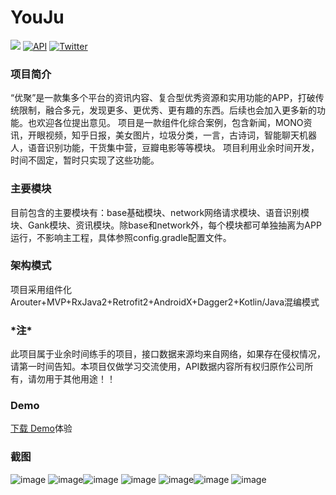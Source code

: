 # YouJu 
[![](https://img.shields.io/badge/platform-android-brightgreen.svg)](https://developer.android.com/index.html)  [![API](https://img.shields.io/badge/API-16%2B-blue.svg?style=flat)](https://android-arsenal.com/api?level=14) [![Twitter](https://img.shields.io/badge/Gradle-3.4.1-brightgreen.svg)](https://github.com/jiangzehui/polygonsview)


### 项目简介
“优聚”是一款集多个平台的资讯内容、复合型优秀资源和实用功能的APP，打破传统限制，融合多元，发现更多、更优秀、更有趣的东西。后续也会加入更多新的功能。也欢迎各位提出意见。
项目是一款组件化综合案例，包含新闻，MONO资讯，开眼视频，知乎日报，美女图片，垃圾分类，一言，古诗词，智能聊天机器人，语音识别功能，干货集中营，豆瓣电影等等模块。
项目利用业余时间开发，时间不固定，暂时只实现了这些功能。

### 主要模块
目前包含的主要模块有：base基础模块、network网络请求模块、语音识别模块、Gank模块、资讯模块。除base和network外，每个模块都可单独抽离为APP运行，不影响主工程，具体参照config.gradle配置文件。

### 架构模式
项目采用组件化Arouter+MVP+RxJava2+Retrofit2+AndroidX+Dagger2+Kotlin/Java混编模式

### \*注\*
此项目属于业余时间练手的项目，接口数据来源均来自网络，如果存在侵权情况，请第一时间告知。本项目仅做学习交流使用，API数据内容所有权归原作公司所有，请勿用于其他用途！！

### Demo
[下载 Demo](https://www.pgyer.com/pIzQ)体验

### 截图
![image](https://raw.githubusercontent.com/HeYongRui/YouJu/master/screenshot/1.png) ![image](https://raw.githubusercontent.com/HeYongRui/YouJu/master/screenshot/2.png)![image](https://raw.githubusercontent.com/HeYongRui/YouJu/master/screenshot/3.png) 
![image](https://raw.githubusercontent.com/HeYongRui/YouJu/master/screenshot/4.png) ![image](https://raw.githubusercontent.com/HeYongRui/YouJu/master/screenshot/5.png)![image](https://raw.githubusercontent.com/HeYongRui/YouJu/master/screenshot/6.png) 
![image](https://raw.githubusercontent.com/HeYongRui/YouJu/master/screenshot/7.png) 